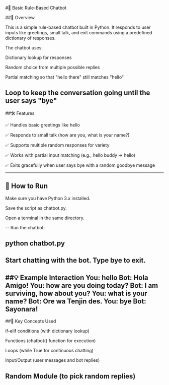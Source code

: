 #🤖 Basic Rule-Based Chatbot


##📌 Overview

This is a simple rule-based chatbot built in Python.
It responds to user inputs like greetings, small talk, and exit commands using a predefined dictionary of responses.

The chatbot uses:

Dictionary lookup for responses

Random choice from multiple possible replies

Partial matching so that "hello there" still matches "hello"

Loop to keep the conversation going until the user says "bye"
----

##🛠️ Features

✅ Handles basic greetings like hello

✅ Responds to small talk (how are you, what is your name?)

✅ Supports multiple random responses for variety

✅ Works with partial input matching (e.g., hello buddy → hello)

✅ Exits gracefully when user says bye with a random goodbye message

----

## 🚀 How to Run

Make sure you have Python 3.x installed.

Save the script as chatbot.py.

Open a terminal in the same directory.

--
Run the chatbot:

python chatbot.py
--

Start chatting with the bot. Type bye to exit.
----
##💡 Example Interaction
You: hello
Bot: Hola Amigo!
You: how are you doing today?
Bot: I am surviving, how about you?
You: what is your name?
Bot: Ore wa Tenjin des.
You: bye
Bot: Sayonara!
-----
##📖 Key Concepts Used

if-elif conditions (with dictionary lookup)

Functions (chatbot() function for execution)

Loops (while True for continuous chatting)

Input/Output (user messages and bot replies)

Random Module (to pick random replies)
----
